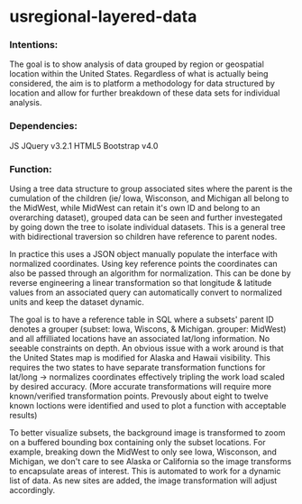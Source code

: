 # usregional-layered-data

### Intentions:
The goal is to show analysis of data grouped by region or geospatial location within the United States. Regardless of what is actually being considered, the aim is to platform a methodology for data structured by location and allow for further breakdown of these data sets for individual analysis.

### Dependencies:
JS
JQuery v3.2.1
HTML5
Bootstrap v4.0

### Function:
Using a tree data structure to group associated sites where the parent is the cumulation of the children (ie/ Iowa, Wisconson, and Michigan all belong to the MidWest, while MidWest can retain it's own ID and belong to an overarching dataset), grouped data can be seen and further investegated by going down the tree to isolate individual datasets. This is a general tree with bidirectional traversion so children have reference to parent nodes. 

In practice this uses a JSON object manually populate the interface with normalized coordinates. Using key reference points the coordinates can also be passed through an algorithm for normalization. This can be done by reverse engineering a linear transformation so that longitude & latitude values from an associated query can automatically convert to normalized units and keep the dataset dynamic. 

The goal is to have a reference table in SQL where a subsets' parent ID denotes a grouper (subset: Iowa, Wiscons, & Michigan. grouper: MidWest) and all affilliated locations have an associated lat/long information. No seeable constraints on depth. An obvious issue with a work around is that the United States map is modified for Alaska and Hawaii visibility. This requires the two states to have separate transformation functions for lat/long -> normalizes coordinates effectively tripling the work load scaled by desired accuracy. (More accurate transformations will require more known/verified transformation points. Prevously about eight to twelve known loctions were identified and used to plot a function with acceptable results)

To better visualize subsets, the background image is transformed to zoom on a buffered bounding box containing only the subset locations. For example, breaking down the MidWest to only see Iowa, Wisconson, and Michigan, we don't care to see Alaska or California so the image transforms to encapsulate areas of interest. This is automated to work for a dynamic list of data. As new sites are added, the image transformation will adjust accordingly.
